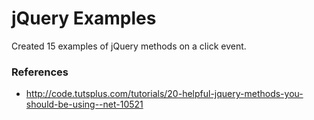 jQuery Examples
==============
Created 15 examples of jQuery methods on a click event.

### References
* http://code.tutsplus.com/tutorials/20-helpful-jquery-methods-you-should-be-using--net-10521
